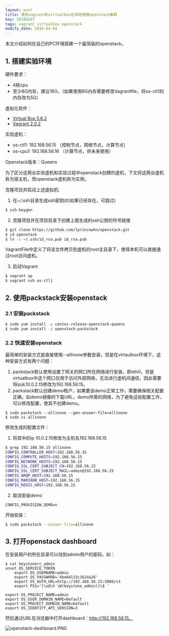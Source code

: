 ```yaml
---
layout: post
title: 使用vagrant和virtualbox在本地搭建openstack集群
key: 20160107
tags: vagrant virtualbox openstack
modify_date: 2018-04-09
---
```


本文介绍如何在自己的PC环境搭建一个最简版的openstack。

<!--more-->

## 1. 搭建实验环境

硬件要求：
- 4核cpu
- 至少8G内存，建议16G，（如果使用8G内存需要修改Vagrantfile，将os-ctl1的内存改为5G）

虚拟化软件：
- [Virtual Box 5.6.2](https://www.virtualbox.org/wiki/Downloads)
- [Vagrant 2.0.2](https://www.vagrantup.com/downloads.html)

实验虚机：
- os-ctl1: 192.168.56.15 （控制节点，网络节点，计算节点）
- os-cpu1: 192.168.56.16 （计算节点，供未来使用）

Openstack版本：Queens

为了区分这两台实验虚机和实验过程中openstack创建的虚机，下文将这两台虚机称为宿主机，而openstack虚机称为实例。

克隆项目并启动上述虚拟机:
1. 在~/.ssh目录生成ssh密钥对(如果已经存在，可跳过)
``` bash
$ ssh-keygen
```

2. 克隆项目并在项目目录下创建上面生成的ssh公钥的符号链接
``` bash
$ git clone https://github.com/lprincewhn/openstack.git
$ cd openstack
$ ln -s ~/.ssh/id_rsa.pub id_rsa.pub
```
VagrantFile中定义了将该文件拷贝到虚机的root主目录下，使得本机可以直接通过root访问虚机。

3. 启动Vagrant
``` bash
$ vagrant up
$ vagrant ssh os-ctl1
```

## 2. 使用packstack安装openstack

### 2.1 安装packstack

``` bash
$ sudo yum install -y centos-release-openstack-queens
$ sudo yum install -y openstack-packstack
```

### 2.2 快速安装openstack
最简单的安装方式是直接使用--allinone参数安装，但是在virtaulbox环境下，这种安装方式有两个问题：
1. packstack默认使用设置了网关的网口所在网络进行安装，即eth0，但是virtualbox中这个网口仅用于访问外部网络，无法进行虚机间通信，因此需要将ip从10.0.2.15修改为192.168.56.15。
2. packstack默认创建demo租户，如果要该demo正常工作，需要确保相关配置正确，如demo镜像的下载URL，demo所需的网络，为了避免这些配置工作，可以修改配置，使其不创建demo。
```
$ sudo packstack --allinone --gen-answer-file=allinone
$ sudo vi allinone
```
修改生成的配置文件：
1. 将其中的ip 10.0.2.15修改为主机名192.168.56.15
``` bash
$ grep 192.168.56.15 allinone  
CONFIG_CONTROLLER_HOST=192.168.56.15
CONFIG_COMPUTE_HOSTS=192.168.56.15
CONFIG_NETWORK_HOSTS=192.168.56.15
CONFIG_SSL_CERT_SUBJECT_CN=192.168.56.15
CONFIG_SSL_CERT_SUBJECT_MAIL=admin@192.168.56.15
CONFIG_AMQP_HOST=192.168.56.15
CONFIG_MARIADB_HOST=192.168.56.15
CONFIG_REDIS_HOST=192.168.56.15
```
2. 取消安装demo
```
CONFIG_PROVISION_DEMO=n
``` 
开始安装：
``` bash
$ sudo packstack --answer-file=allinone
```

## 3. 打开openstack dashboard
在安装用户的所在目录可以找到admin用户的密码，如：
```
$ cat keystonerc_admin 
unset OS_SERVICE_TOKEN
    export OS_USERNAME=admin
    export OS_PASSWORD='4be84115c3624a26'
    export OS_AUTH_URL=http://192.168.56.15:5000/v3
    export PS1='[\u@\h \W(keystone_admin)]\$ '
    
export OS_PROJECT_NAME=admin
export OS_USER_DOMAIN_NAME=Default
export OS_PROJECT_DOMAIN_NAME=Default
export OS_IDENTITY_API_VERSION=3
```
然后通过URL在浏览器中打开dashboard：http://192.168.56.15。

![openstack-dashboard.PNG](http://o7gg8x7fi.bkt.clouddn.com/openstack-dashboard.PNG)